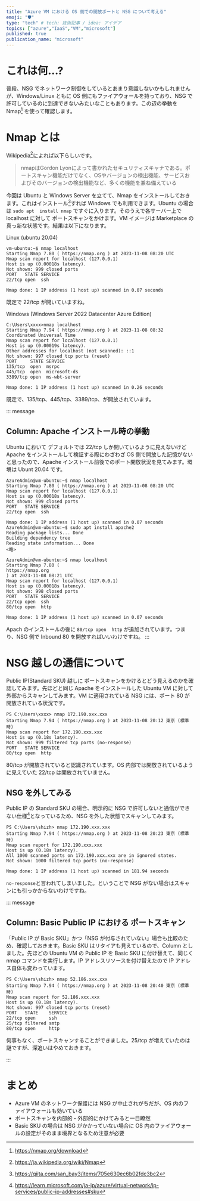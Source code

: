 ```yaml
---
title: "Azure VM における OS 側での開放ポートと NSG について考える"
emoji: "🛡️"
type: "tech" # tech: 技術記事 / idea: アイデア
topics: ["azure","IaaS","VM","microsoft"]
published: true
publication_name: "microsoft"
---
```


# これは何...?
普段、NSG でネットワーク制御をしているとあまり意識しないかもしれませんが、Windows/Linux ともに OS 側にもファイアウォールを持っており、NSG で許可しているのに到達できないみたいなこともあります。この辺の挙動を Nmap[^1] を使って確認します。

[^1]:https://nmap.org/download

# Nmap とは
Wikipedia[^2]によれば以下らしいです。

> nmapはGordon Lyonによって書かれたセキュリティスキャナである。ポートスキャン機能だけでなく、OSやバージョンの検出機能、サービスおよびそのバージョンの検出機能など、多くの機能を兼ね備えている

[^2]:https://ja.wikipedia.org/wiki/Nmap

今回は Ubuntu と Windows Server を立てて、Nmap をインストールしておきます。これはインストール[^3]すれば Windows でも利用できます。Ubuntu の場合は `sudo apt  install nmap` ですぐに入ります。そのうえで各サーバー上で localhost に対して ポートスキャンをかけます。VM イメージは Marketplace の真っ新な状態です。結果は以下になります。

[^3]:https://qiita.com/san_bay3/items/705e630ec6b02fdc3bc2


Linux (ubuntu 20.04)
```
vm-ubuntu:~$ nmap localhost
Starting Nmap 7.80 ( https://nmap.org ) at 2023-11-08 08:20 UTC
Nmap scan report for localhost (127.0.0.1)
Host is up (0.00018s latency).
Not shown: 999 closed ports
PORT   STATE SERVICE
22/tcp open  ssh

Nmap done: 1 IP address (1 host up) scanned in 0.07 seconds
```
既定で 22/tcp が開いていますね。

Windows (Windows Server 2022 Datacenter Azure Edition)
```
C:\Users\xxxx>nmap localhost
Starting Nmap 7.94 ( https://nmap.org ) at 2023-11-08 08:32 Coordinated Universal Time
Nmap scan report for localhost (127.0.0.1)
Host is up (0.00019s latency).
Other addresses for localhost (not scanned): ::1
Not shown: 997 closed tcp ports (reset)
PORT     STATE SERVICE
135/tcp  open  msrpc
445/tcp  open  microsoft-ds
3389/tcp open  ms-wbt-server

Nmap done: 1 IP address (1 host up) scanned in 0.26 seconds
```
既定で、135/tcp、445/tcp、3389/tcp、が開放されています。

::: message 
## Column: Apache インストール時の挙動 
Ubuntu において デフォルトでは 22/tcp しか開いているように見えないけど Apache をインストールして検証する際にわざわざ OS 側で開放した記憶がないと思ったので、Apache インストール前後でのポート開放状況を見てみます。環境は Ubunt 20.04 です。

```
AzureAdmin@vm-ubuntu:~$ nmap localhost
Starting Nmap 7.80 ( https://nmap.org ) at 2023-11-08 08:20 UTC
Nmap scan report for localhost (127.0.0.1)
Host is up (0.00018s latency).
Not shown: 999 closed ports
PORT   STATE SERVICE
22/tcp open  ssh
 
Nmap done: 1 IP address (1 host up) scanned in 0.07 seconds
AzureAdmin@vm-ubuntu:~$ sudo apt install apache2
Reading package lists... Done
Building dependency tree
Reading state information... Done
<略>

AzureAdmin@vm-ubuntu:~$ nmap localhost
Starting Nmap 7.80 (
https://nmap.org
) at 2023-11-08 08:21 UTC
Nmap scan report for localhost (127.0.0.1)
Host is up (0.00018s latency).
Not shown: 998 closed ports
PORT   STATE SERVICE
22/tcp open  ssh
80/tcp open  http
 
Nmap done: 1 IP address (1 host up) scanned in 0.07 seconds
```
Apach のインストールの後に `80/tcp open  http` が追加されています。つまり、NSG 側で Inbound 80 を開放すればいいわけですね。
:::

# NSG 越しの通信について
Public IP(Standard SKU) 越しに ポートスキャンをかけるとどう見えるのかを確認してみます。先ほどと同じ Apache をインストールした Ubuntu VM に対して 外部からスキャンしてみます。VM に適用されている NSG には、ポート 80 が開放されている状況です。

```
PS C:\Users\xxxx> nmap 172.190.xxx.xxx
Starting Nmap 7.94 ( https://nmap.org ) at 2023-11-08 20:12 東京 (標準時)
Nmap scan report for 172.190.xxx.xxx
Host is up (0.18s latency).
Not shown: 999 filtered tcp ports (no-response)
PORT   STATE SERVICE
80/tcp open  http
```

80/tcp が開放されていると認識されています。OS 内部では開放されているように見えていた 22/tcp は開放されていません。

## NSG を外してみる
Public IP の Standard SKU の場合、明示的に NSG で許可しないと通信ができない仕様[^4]となっているため、NSG を外した状態でスキャンしてみます。

[^4]:https://learn.microsoft.com/ja-jp/azure/virtual-network/ip-services/public-ip-addresses#sku

```
PS C:\Users\shizh> nmap 172.190.xxx.xxx
Starting Nmap 7.94 ( https://nmap.org ) at 2023-11-08 20:23 東京 (標準時)
Nmap scan report for 172.190.xxx.xxx
Host is up (0.18s latency).
All 1000 scanned ports on 172.190.xxx.xxx are in ignored states.
Not shown: 1000 filtered tcp ports (no-response)

Nmap done: 1 IP address (1 host up) scanned in 181.94 seconds
```
`no-response`と言われてしまいました。ということで NSG がない場合はスキャンにも引っかからないわけですね。

::: message
## Column: Basic Public IP における ポートスキャン
「Public IP が Basic SKU」かつ「NSG が付与されていない」場合も比較のため、確認しておきます。Basic SKU はリタイアも見えているので、Column としました。先ほどの Ubuntu VM の Public IP を Basic SKU に付け替えて、同じく nmap コマンドを実行します。IP アドレスリソースを付け替えたので IP アドレス自体も変わっています。

```
PS C:\Users\shizh> nmap 52.186.xxx.xxx
Starting Nmap 7.94 ( https://nmap.org ) at 2023-11-08 20:40 東京 (標準時)
Nmap scan report for 52.186.xxx.xxx
Host is up (0.18s latency).
Not shown: 997 closed tcp ports (reset)
PORT   STATE    SERVICE
22/tcp open     ssh
25/tcp filtered smtp
80/tcp open     http
```
何事もなく、ポートスキャンすることができました。25/tcp が増えていたのは謎ですが、深追いはやめておきます。

::: 

# まとめ
- Azure VM のネットワーク保護には NSG が中止されがちだが、OS 内のファイアウォールも効いている
- ポートスキャンを内部的・外部的にかけてみると一目瞭然
- Basic SKU の場合は NSG がかかっていない場合に OS 内のファイアウォールの設定がそのまま境界となるため注意が必要
